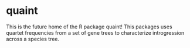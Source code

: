 # quaint

This is the future home of the R package quaint! This packages uses quartet frequencies from a set of gene trees to characterize introgression across a species tree.
